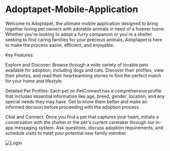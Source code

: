 # Adoptapet-Mobile-Application
Welcome to Adoptapet, the ultimate mobile application designed to bring together loving pet owners with adorable animals in need of a forever home. Whether you're looking to adopt a furry companion or you're a shelter seeking to find caring families for your precious animals, Adoptapet is here to make the process easier, efficient, and enjoyable.

Key Features:

Explore and Discover: Browse through a wide variety of lovable pets available for adoption, including dogs and cats. Discover their profiles, view their photos, and read their heartwarming stories to find the perfect match for your home and lifestyle.

Detailed Pet Profiles: Each pet on PetConnect has a comprehensive profile that includes essential information like age, breed, gender, location, and any special needs they may have. Get to know them better and make an informed decision before proceeding with the adoption process.

Chat and Connect: Once you find a pet that captures your heart, initiate a conversation with the shelter or the pet's current caretaker through our in-app messaging system. Ask questions, discuss adoption requirements, and schedule visits to meet your potential new family member.

![Login](https://github.com/sekaraishwara/Adoptapet-Mobile-Application/assets/136554697/8d3f1190-b188-478e-a993-e9bb67980003)

